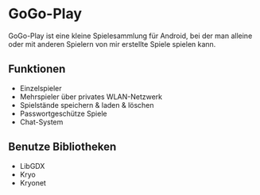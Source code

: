# GoGo-Play
GoGo-Play ist eine kleine Spielesammlung für Android, bei der man alleine oder mit anderen Spielern von mir erstellte Spiele spielen kann.

## Funktionen
<ul>
<li>Einzelspieler</li>
<li>Mehrspieler über privates WLAN-Netzwerk</li>
<li>Spielstände speichern & laden & löschen</li>
<li>Passwortgeschütze Spiele</li>
<li>Chat-System</li>
</ul>

## Benutze Bibliotheken
<ul>
<li>LibGDX</li>
<li>Kryo</li>
<li>Kryonet</li>
</ul>
